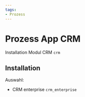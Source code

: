 ```yaml
---
tags:
- Prozess
---
```

# Prozess App CRM
Installation Modul CRM `crm`

## Installation

Auswahl:
* CRM enterprise `crm_enterprise`